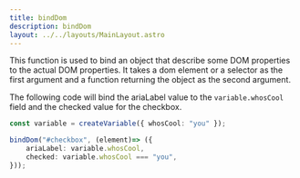 ```yaml
---
title: bindDom
description: bindDom
layout: ../../layouts/MainLayout.astro
---
```


This function is used to bind an object that describe some DOM properties to the actual DOM properties. It takes a dom element or a selector as the first argument and a function returning the object as the second argument.

The following code will bind the ariaLabel value to the `variable.whosCool` field and the checked value for the checkbox.

```typescript
const variable = createVariable({ whosCool: "you" });

bindDom("#checkbox", (element)=> ({
    ariaLabel: variable.whosCool,
    checked: variable.whosCool === "you",
}));
```
